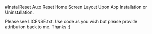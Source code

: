 #InstallReset
Auto Reset Home Screen Layout Upon App Installation or Uninstallation.

Please see LICENSE.txt. Use code as you wish but please provide attribution back to me. Thanks :)

